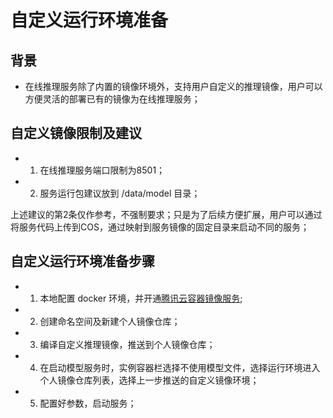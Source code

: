 # 自定义运行环境准备

## 背景
- 在线推理服务除了内置的镜像环境外，支持用户自定义的推理镜像，用户可以方便灵活的部署已有的镜像为在线推理服务；

## 自定义镜像限制及建议

- 1. 在线推理服务端口限制为8501；
- 2. 服务运行包建议放到 /data/model 目录；

上述建议的第2条仅作参考，不强制要求；只是为了后续方便扩展，用户可以通过将服务代码上传到COS，通过映射到服务镜像的固定目录来启动不同的服务；

## 自定义运行环境准备步骤
- 1. 本地配置 docker 环境，并开通[腾讯云容器镜像服务](https://console.cloud.tencent.com/tcr/instance?rid=1);
- 2. 创建命名空间及新建个人镜像仓库；
- 3. 编译自定义推理镜像，推送到个人镜像仓库；
- 4. 在启动模型服务时，实例容器栏选择不使用模型文件，选择运行环境进入个人镜像仓库列表，选择上一步推送的自定义镜像环境；
- 5. 配置好参数，启动服务；


